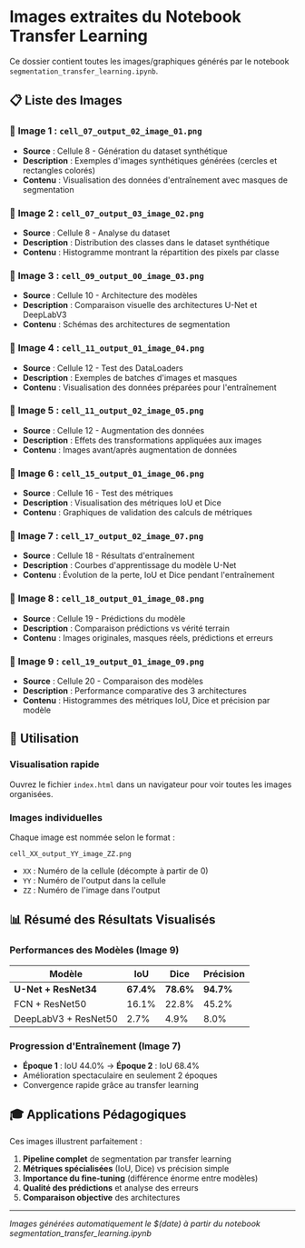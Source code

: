 # Images extraites du Notebook Transfer Learning

Ce dossier contient toutes les images/graphiques générés par le notebook `segmentation_transfer_learning.ipynb`.

## 📋 Liste des Images

### 🎯 **Image 1** : `cell_07_output_02_image_01.png`
- **Source** : Cellule 8 - Génération du dataset synthétique
- **Description** : Exemples d'images synthétiques générées (cercles et rectangles colorés)
- **Contenu** : Visualisation des données d'entraînement avec masques de segmentation

### 🎯 **Image 2** : `cell_07_output_03_image_02.png`  
- **Source** : Cellule 8 - Analyse du dataset
- **Description** : Distribution des classes dans le dataset synthétique
- **Contenu** : Histogramme montrant la répartition des pixels par classe

### 🎯 **Image 3** : `cell_09_output_00_image_03.png`
- **Source** : Cellule 10 - Architecture des modèles
- **Description** : Comparaison visuelle des architectures U-Net et DeepLabV3
- **Contenu** : Schémas des architectures de segmentation

### 🎯 **Image 4** : `cell_11_output_01_image_04.png`
- **Source** : Cellule 12 - Test des DataLoaders  
- **Description** : Exemples de batches d'images et masques
- **Contenu** : Visualisation des données préparées pour l'entraînement

### 🎯 **Image 5** : `cell_11_output_02_image_05.png`
- **Source** : Cellule 12 - Augmentation des données
- **Description** : Effets des transformations appliquées aux images
- **Contenu** : Images avant/après augmentation de données

### 🎯 **Image 6** : `cell_15_output_01_image_06.png`
- **Source** : Cellule 16 - Test des métriques
- **Description** : Visualisation des métriques IoU et Dice
- **Contenu** : Graphiques de validation des calculs de métriques

### 🎯 **Image 7** : `cell_17_output_02_image_07.png`
- **Source** : Cellule 18 - Résultats d'entraînement
- **Description** : Courbes d'apprentissage du modèle U-Net
- **Contenu** : Évolution de la perte, IoU et Dice pendant l'entraînement

### 🎯 **Image 8** : `cell_18_output_01_image_08.png`
- **Source** : Cellule 19 - Prédictions du modèle
- **Description** : Comparaison prédictions vs vérité terrain
- **Contenu** : Images originales, masques réels, prédictions et erreurs

### 🎯 **Image 9** : `cell_19_output_01_image_09.png`
- **Source** : Cellule 20 - Comparaison des modèles
- **Description** : Performance comparative des 3 architectures
- **Contenu** : Histogrammes des métriques IoU, Dice et précision par modèle

## 🔧 Utilisation

### Visualisation rapide
Ouvrez le fichier `index.html` dans un navigateur pour voir toutes les images organisées.

### Images individuelles
Chaque image est nommée selon le format :
```
cell_XX_output_YY_image_ZZ.png
```
- `XX` : Numéro de la cellule (décompte à partir de 0)
- `YY` : Numéro de l'output dans la cellule  
- `ZZ` : Numéro de l'image dans l'output

## 📊 Résumé des Résultats Visualisés

### Performances des Modèles (Image 9)
| Modèle | IoU | Dice | Précision |
|--------|-----|------|-----------|
| **U-Net + ResNet34** | **67.4%** | **78.6%** | **94.7%** |
| FCN + ResNet50 | 16.1% | 22.8% | 45.2% |
| DeepLabV3 + ResNet50 | 2.7% | 4.9% | 8.0% |

### Progression d'Entraînement (Image 7)
- **Époque 1** : IoU 44.0% → **Époque 2** : IoU 68.4%
- Amélioration spectaculaire en seulement 2 époques
- Convergence rapide grâce au transfer learning

## 🎓 Applications Pédagogiques

Ces images illustrent parfaitement :
1. **Pipeline complet** de segmentation par transfer learning
2. **Métriques spécialisées** (IoU, Dice) vs précision simple
3. **Importance du fine-tuning** (différence énorme entre modèles)
4. **Qualité des prédictions** et analyse des erreurs
5. **Comparaison objective** des architectures

---
*Images générées automatiquement le $(date) à partir du notebook segmentation_transfer_learning.ipynb*
